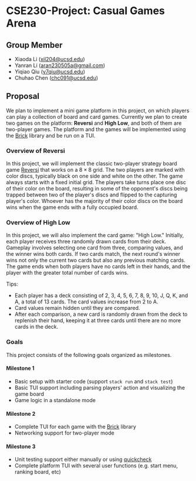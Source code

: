 # CSE230-Project: Casual Games Arena



## Group Member
+ Xiaoda Li (xil204@ucsd.edu)
+ Yanran Li (aran230505a@gmail.com)
+ Yiqiao Qiu (y7qiu@ucsd.edu)
+ Chuhao Chen (chc091@ucsd.edu)



## Proposal

We plan to implement a mini game platform in this project, on which players can play a collection of board and card games. Currently we plan to create two games on the platform: **Reversi** and **High Low**, and both of them are two-player games. The platform and the games will be implemented using the  [Brick](https://github.com/jtdaugherty/brick/) library and be run on a TUI.



### Overview of Reversi
In this project, we will implement the classic two-player strategy board game [Reversi](https://en.wikipedia.org/wiki/Reversi) that works on a $8\times 8$ grid. The two players are marked with color discs, typically black on one side and white on the other. The game always starts with a fixed initial grid. The players take turns place one disc of their color on the board, resulting in some of the opponent's discs being trapped between two of the player's discs and flipped to the capturing player's color. Whoever has the majority of their color discs on the board wins when the game ends with a fully occupied board.



### Overview of High Low
In this project, we will also implement the card game: "High Low." 
Initially, each player receives three randomly drawn cards from their deck. Gameplay involves selecting one card from three, comparing values, and the winner wins both cards. If two cards match, the next round's winner wins not only the current two cards but also any previous matching cards. The game ends when both players have no cards left in their hands, and the player with the greater total number of cards wins.

Tips:
+ Each player has a deck consisting of 2, 3, 4, 5, 6, 7, 8, 9, 10, J, Q, K, and A, a total of 13 cards. The card values increase from 2 to A.
+ Card values remain hidden until they are compared.
+ After each comparison, a new card is randomly drawn from the deck to replenish their hand, keeping it at three cards until there are no more cards in the deck.



### Goals

This project consists of the following goals organized as milestones.
#### Milestone 1
+ Basic setup with starter code (support `stack run` and `stack test`)
+ Basic TUI support including parsing players' action and visualizing the game board
+ Game logic in a standalone mode
#### Milestone 2
+ Complete TUI for each game with the [Brick](https://github.com/jtdaugherty/brick/) library
+ Networking support for two-player mode
#### Milestone 3
+ Unit testing support either manually or using [quickcheck](https://hackage.haskell.org/package/QuickCheck)
+ Complete platform TUI with several user functions  (e.g. start menu, ranking board, etc)
